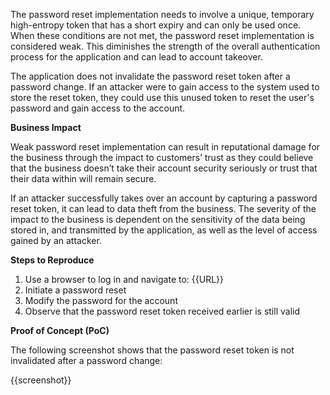 The password reset implementation needs to involve a unique, temporary high-entropy token that has a short expiry and can only be used once. When these conditions are not met, the password reset implementation is  considered weak. This diminishes the strength of the overall authentication process for the application and can lead to account takeover.

The application does not invalidate the password reset token after a password change. If an attacker were to gain access to the system used to store the reset token, they could use this unused token to reset the user's password and gain access to the account.

**Business Impact**

Weak password reset implementation can result in reputational damage for the business through the impact to customers’ trust as they could believe that the business doesn’t take their account security seriously or trust that their data within will remain secure.

If an attacker successfully takes over an account by capturing a password reset token, it can lead to data theft from the business. The severity of the impact to the business is dependent on the sensitivity of the data being stored in, and transmitted by the application, as well as the level of access gained by an attacker.

**Steps to Reproduce**

1. Use a browser to log in and navigate to: {{URL}}
1. Initiate a password reset
1. Modify the password for the account
1. Observe that the password reset token received earlier is still valid

**Proof of Concept (PoC)**

The following screenshot shows that the password reset token is not invalidated after a password change:

{{screenshot}}
